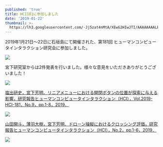 ```yaml
---
published: 'true'
title: HCI181に参加しました
date: '2019-01-22'
thumbnail: >-
  https://lh3.googleusercontent.com/-Jj5zat4nMtA/XEwG2HIwJTI/AAAAAAAALbo/jgjxJipmnUQrv9aSotLi8aSFc4b_jY8GQCE0YBhgL/IMG_20190125_232059_396.jpg
---
```

2019年1月21日～22日に石垣島にて開催された、第181回 ヒューマンコンピュータインタラクション研究会に参加しました。

![](https://lh3.googleusercontent.com/-TtQL-sqF1Mk/XEwGMcI_iCI/AAAAAAAALbg/O4hse9LBBhAZNUe0L1QXLeYAOY1M5aN8wCE0YBhgL/%2B2019-01-26%2B16.00.18.png)

宮下研究室からは2件発表を行いました。様々な意見をいただきありがとうございました！

![](https://lh3.googleusercontent.com/-1hPqyMxUacQ/XEwGVs7tmrI/AAAAAAAALbg/SFgacBi_4Y0Fu7wZbkNDOBShc4I6ttw6QCE0YBhgL/%2B2019-01-26%2B16.03.05.png)

[塩出研史，宮下芳明．リニアメニューにおける開閉ボタンの位置が探索に与える影響，研究報告ヒューマンコンピュータインタラクション（HCI），Vol.2019-HCI-181，No.9，pp.1-8，2019．](https://research.miyashita.com/papers/D212)



![](https://lh3.googleusercontent.com/-aOZdThjAnec/XEwGMZiAVmI/AAAAAAAALbg/pDVqfimnjW8QTohLOR8uDzM9WBm7_CRpACE0YBhgL/%2B2019-01-26%2B15.59.55.png)

[山田開斗，薄羽大樹，宮下芳明．ドローン操縦におけるクロッシング評価，研究報告ヒューマンコンピュータインタラクション（HCI），No.2，pp.1-6，2019．](https://research.miyashita.com/papers/D213)

![](https://lh3.googleusercontent.com/-euJGFMoxRFw/XEwGVhriphI/AAAAAAAALbg/dd4uRB-M91ATfh24JYpnnwxi4r7PntfeQCE0YBhgL/LRM_EXPORT_20363606591162_20190126_155347191.jpeg)
